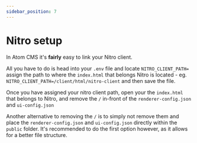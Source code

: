 ```yaml
---
sidebar_position: 7
---
```


# Nitro setup

In Atom CMS it's **fairly** easy to link your Nitro client. 

All you have to do is head into your `.env` file and locate `NITRO_CLIENT_PATH=` assign the path to where the `index.html` that belongs Nitro is located - eg. `NITRO_CLIENT_PATH=/client/html/nitro-client` and then save the file.

Once you have assigned your nitro client path, open your the `index.html` that belongs to Nitro, and remove the `/` in-front of the `renderer-config.json` and `ui-config.json`

Another alternative to removing the `/` is to simply not remove them and place the `renderer-config.json` and `ui-config.json` directly within the `public` folder. It's recommended to do the first option however, as it allows for a better file structure.